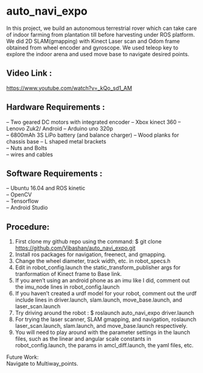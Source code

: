 # auto_navi_expo
                                                                                                              
In this project, we build an autonomous terrestrial rover which can take care of indoor farming from plantation till before
harvesting under ROS platform. We did 2D SLAM(gmapping) with Kinect Laser scan and Odom frame obtained from wheel encoder
and gyroscope. We used teleop key to explore the indoor arena and used move base to navigate desired points. 

## Video Link :
https://www.youtube.com/watch?v=_kQo_sd1_AM

## Hardware Requirements :
  – Two geared DC motors with integrated encoder 
  – Xbox kinect 360 
  – Lenovo Zuk2/ Android 
  – Arduino uno 320p                                                                                                          
  – 6800mAh 3S LiPo battery (and balance charger)
  – Wood planks for chassis base
  – L shaped metal brackets                                                                                                
  – Nuts and Bolts                                                                                                          
  – wires and cables                                                                                        
 
## Software Requirements :                                                                                                  
  – Ubuntu 16.04 and ROS kinetic                                                                                        
  – OpenCV                                                                                                                  
  – Tensorflow                                                                                                              
  – Android Studio
## Procedure:

1. First clone my github repo using the command: $ git clone https://github.com/Vibashan/auto_navi_expo.git
2. Install ros packages for navigation, freenect, and gmapping.
3. Change the wheel diameter, track width, etc. in robot_specs.h
4. Edit in robot_config.launch the static_transform_publisher args for tranformation of Kinect frame to Base link.
5. If you aren’t using an android phone as an imu like I did, comment out the imu_node lines in robot_config.launch
6. If you haven’t created a urdf model for your robot, comment out the urdf include lines in driver.launch, slam.launch,
   move_base.launch, and laser_scan.launch
7. Try driving around the robot : $ roslaunch auto_navi_expo driver.launch
8. For trying the laser scanner, SLAM gmapping, and navigation, roslaunch laser_scan.launch, slam.launch, and
move_base.launch respectively.
9. You will need to play around with the parameter settings in the launch files, such as the linear and angular scale constants in robot_config.launch, the params in amcl_diff.launch, the yaml files, etc.

Future Work:                                                                                                    
  Navigate to Multiway_points.
